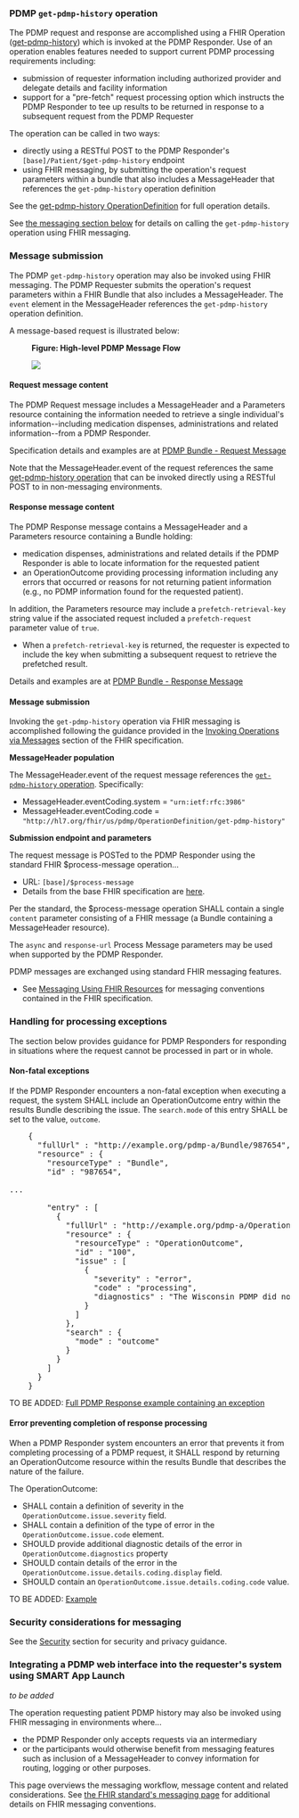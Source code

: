 ### PDMP `get-pdmp-history` operation

The PDMP request and response are accomplished using a FHIR Operation ([get-pdmp-history](OperationDefinition-get-pdmp-history.html)) which is invoked at the PDMP Responder. Use of an operation enables features needed to support current PDMP processing requirements including:

- submission of requester information including authorized provider and delegate details and facility information
- support for a "pre-fetch" request processing option which instructs the PDMP Responder to tee up results to be returned in response to a subsequent request from the PDMP Requester

The operation can be called in two ways:
- directly using a RESTful POST to the PDMP Responder's `[base]/Patient/$get-pdmp-history` endpoint
- using FHIR messaging, by submitting the operation's request parameters within a bundle that also includes a MessageHeader that references the `get-pdmp-history` operation definition

See the [get-pdmp-history OperationDefinition](OperationDefinition-get-pdmp-history.html) for full operation details.

See [the messaging section below](submission-options.html#message-submission-overview) for details on calling the `get-pdmp-history` operation using FHIR messaging.

<p></p>

### Message submission
The PDMP  `get-pdmp-history` operation may also be invoked using FHIR messaging. The PDMP Requester submits the operation's request parameters within a FHIR Bundle that also includes a MessageHeader. The `event` element in the MessageHeader references the `get-pdmp-history` operation definition.

A message-based request is illustrated below:

<p></p>

<div>
<figure class="figure">
<figcaption class="figure-caption"><strong>Figure: High-level PDMP Message Flow</strong></figcaption>
  <p>
  <img src="message-flow.png" style="float:none">  
  </p>
</figure>
</div>

<p></p>

#### Request message content

The PDMP Request message includes a MessageHeader and a Parameters resource containing the information needed to retrieve a single individual's information--including medication dispenses, administrations and related information--from a PDMP Responder. 

Specification details and examples are at [PDMP Bundle - Request Message](StructureDefinition-pdmp-bundle-request-message.html) 

Note that the MessageHeader.event of the request references the same [get-pdmp-history operation](OperationDefinition-get-pdmp-history.html) that can be invoked directly using a RESTful POST to in non-messaging environments.
<p></p>

#### Response message content

The PDMP Response message contains a MessageHeader and a Parameters resource containing a Bundle holding:
- medication dispenses, administrations and related details if the PDMP Responder is able to locate information for the requested patient
- an OperationOutcome providing processing information including any errors that occurred or reasons for not returning patient information (e.g., no PDMP information found for the requested patient).

In addition, the Parameters resource may include a `prefetch-retrieval-key` string value if the associated request included a `prefetch-request` parameter value of `true`.
- When a `prefetch-retrieval-key` is returned, the requester is expected to include the key when submitting a subsequent request to retrieve the prefetched result.

<p></p>

Details and examples are at [PDMP Bundle - Response Message](StructureDefinition-pdmp-bundle-response-message.html) 

<p></p>

#### Message submission
Invoking the `get-pdmp-history` operation via FHIR messaging is accomplished following the guidance provided in the [Invoking Operations via Messages](http://hl7.org/fhir/messaging.html#operations) section of the FHIR specification.

**MessageHeader population**

The MessageHeader.event of the request message references the [`get-pdmp-history` operation](OperationDefinition-get-pdmp-history.html). Specifically:
- MessageHeader.eventCoding.system = `"urn:ietf:rfc:3986"`
- MessageHeader.eventCoding.code = `"http://hl7.org/fhir/us/pdmp/OperationDefinition/get-pdmp-history"`

**Submission endpoint and parameters**

The request message is POSTed to the PDMP Responder using the standard FHIR $process-message operation...
  - URL: `[base]/$process-message`
  - Details from the base FHIR specification are [here](https://www.hl7.org/fhir/operation-messageheader-process-message.html).

Per the standard, the $process-message operation SHALL contain a single `content` parameter consisting of a FHIR message (a Bundle containing a MessageHeader resource).  

The `async` and `response-url` Process Message parameters may be used when supported by the PDMP Responder.

PDMP messages are exchanged using standard FHIR messaging features. 
- See [Messaging Using FHIR Resources](https://www.hl7.org/fhir/messaging.html) for messaging conventions contained in the FHIR specification.

<p></p>


### Handling for processing exceptions

The section below provides guidance for PDMP Responders for responding in situations where the request cannot be processed in part or in whole.

<p></p>

#### Non-fatal exceptions

If the PDMP Responder encounters a non-fatal exception when executing a request, the system SHALL include an OperationOutcome entry within the results Bundle describing the issue. The `search.mode` of this entry SHALL  be set to the value, `outcome`.

<pre>
    {
      "fullUrl" : "http://example.org/pdmp-a/Bundle/987654",
      "resource" : {
        "resourceType" : "Bundle",
        "id" : "987654",

...

        "entry" : [
          {
            "fullUrl" : "http://example.org/pdmp-a/OperationOutcome/100",
            "resource" : {
              "resourceType" : "OperationOutcome",
              "id" : "100",
              "issue" : [
                {
                  "severity" : "error",
                  "code" : "processing",
                  "diagnostics" : "The Wisconsin PDMP did not respond within the timeout period. Returning only records from the Minnesota PDMP"
                }
              ]
            },
            "search" : {
              "mode" : "outcome"
            }
          }
        ]
      }
    }
</pre>

TO BE ADDED: [Full PDMP Response example containing an exception]()

<p></p>

#### Error preventing completion of response processing

When a PDMP Responder system encounters an error that prevents it from completing processing of a PDMP request, it  SHALL respond by returning an OperationOutcome resource within the results Bundle that describes the nature of the failure.

The OperationOutcome:

* SHALL contain a definition of severity in the `OperationOutcome.issue.severity` field. 
* SHALL contain a definition of the type of error in the `OperationOutcome.issue.code` element.
* SHOULD provide additional diagnostic details of the error in `OperationOutcome.diagnostics` property
* SHOULD contain details of the error in the `OperationOutcome.issue.details.coding.display` field.
* SHOULD contain an `OperationOutcome.issue.details.coding.code` value.

TO BE ADDED: [Example]()

<p></p>

### Security considerations for messaging

See the [Security](security.html) section for security and privacy guidance.

### Integrating a PDMP web interface into the requester's system using SMART App Launch

_to be added_



The operation requesting patient PDMP history may also be invoked using FHIR messaging in environments where... 

- the PDMP Responder only accepts requests via an intermediary
- or the participants would otherwise benefit from messaging features such as inclusion of a MessageHeader to convey information for routing, logging or other purposes. 

This page overviews the messaging workflow, message content and related considerations. See [the FHIR standard's messaging page](http://hl7.org/fhir/messaging.html) for additional details on FHIR messaging conventions.


<br>